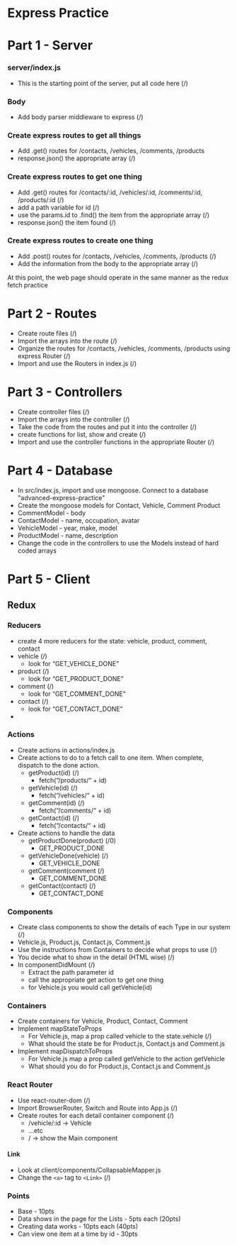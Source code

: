 # Express Practice
# Part 1 - Server

### server/index.js
* This is the starting point of the server, put all code here (/)

### Body
* Add body parser middleware to express (/)

### Create express routes to get all things
* Add .get() routes for /contacts, /vehicles, /comments, /products
* response.json() the appropriate array (/)

### Create express routes to get one thing
* Add .get() routes for /contacts/:id, /vehicles/:id, /comments/:id, /products/:id (/)
* add a path variable for id (/)
* use the params.id to .find() the item from the appropriate array (/)
* response.json() the item found (/)

### Create express routes to create one thing
* Add .post() routes for /contacts, /vehicles, /comments, /products (/)
* Add the information from the body to the appropriate array (/)

At this point, the web page should operate in the same manner as the redux fetch practice


# Part 2 - Routes
* Create route files (/)
* Import the arrays into the route (/)
* Organize the routes for /contacts, /vehicles, /comments, /products using express Router (/)
* Import and use the Routers in index.js (/)

# Part 3 - Controllers
* Create controller files (/)
* Import the arrays into the controller (/)
* Take the code from the routes and put it into the controller (/)
* create functions for list, show and create (/)
* Import and use the controller functions in the appropriate Router (/)

# Part 4 - Database
* In src/index.js, import and use mongoose. Connect to a database "advanced-express-practice"
* Create the mongoose models for Contact, Vehicle, Comment Product
* CommentModel - body
* ContactModel - name, occupation, avatar
* VehicleModel - year, make, model
* ProductModel - name, description
* Change the code in the controllers to use the Models instead of hard coded arrays

# Part 5 - Client

## Redux

### Reducers
* create 4 more reducers for the state: vehicle, product, comment, contact
* vehicle (/)
    * look for “GET_VEHICLE_DONE”
* product (/)
    * look for “GET_PRODUCT_DONE”
* comment (/)
    * look for “GET_COMMENT_DONE”
* contact (/)
    * look for “GET_CONTACT_DONE”
*

### Actions
* Create actions in actions/index.js
* Create actions to do to a fetch call to one item. When complete, dispatch to the done action.
    * getProduct(id) (/)
        * fetch(“/products/“ + id)
    * getVehicle(id) (/)
        * fetch(“/vehicles/“ + id)
    * getComment(id) (/)
        * fetch(“/comments/“ + id)
    * getContact(id) (/)
        * fetch(“/contacts/“ + id)
* Create actions to handle the data
    * getProductDone(product) (/0)
        * GET_PRODUCT_DONE
    * getVehicleDone(vehicle) (/)
        * GET_VEHICLE_DONE
    * getComment(comment (/)
        * GET_COMMENT_DONE
    * getContact(contact) (/)
        * GET_CONTACT_DONE


### Components
* Create class components to show the details of each Type in our system (/)
* Vehicle.js, Product.js, Contact.js, Comment.js
* Use the instructions from Containers to decide what props to use (/)
* You decide what to show in the detail (HTML wise) (/)
* In componentDidMount (/)
    * Extract the path parameter id
    * call the appropriate get action to get one thing
    * for Vehicle.js you would call getVehicle(id)

### Containers
* Create containers for Vehicle, Product, Contact, Comment
* Implement mapStateToProps
    * For Vehicle.js, map a prop called vehicle to the state.vehicle (/)
    * What should the state be for Product.js, Contact.js and Comment.js
* Implement mapDispatchToProps
    * For Vehicle.js map a prop called getVehicle to the action getVehicle
    * What should you do for Product.js, Contact.js and Comment.js

### React Router
* Use react-router-dom (/)
* Import BrowserRouter, Switch and Route into App.js (/)
* Create routes for each detail container component (/)
    * /vehicle/:id -> Vehicle
    * …etc
    * / -> show the Main component

#### Link
* Look at client/components/CollapsableMapper.js
* Change the `<a>` tag to `<Link>` (/)


### Points
* Base - 10pts
* Data shows in the page for the Lists - 5pts each (20pts)
* Creating data works - 10pts each (40pts)
* Can view one item at a time by id - 30pts
